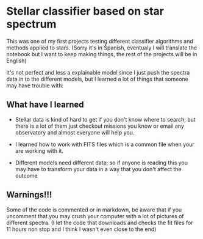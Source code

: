 # Stellar classifier based on star spectrum 

This was one of my first projects testing different classifier algorithms and methods applied to stars. (Sorry it's in Spanish, eventualy I will translate the notebook but I want to keep making things, the rest of the projects will be in English)

It's not perfect and less a explainable model since I just push the spectra data in to the different models, but I learned a lot of things that someone
may have trouble with:

## What have I learned

- Stellar data is kind of hard to get if you don't know where to search; but there is a lot of them just checkout missions you know or email any observatory and almost everyone will help you.

- I learned how to work with FITS files which is a common file when your are working with it.

- Different models need different data; so if anyone is reading this you may have to transform your data in a way that you don't affect the outcome 

## Warnings!!!

Some of the code is commented or in markdown, be aware that if you uncomment that you may crush your computer with a lot of pictures of different spectra.
(I let the code that downloads and checks the fit files for 11 hours non stop and I think I wasn't even close to the end)
